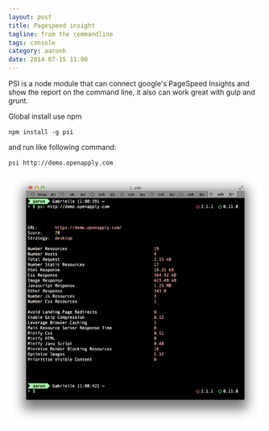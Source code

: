 ```yaml
---
layout: post
title: Pagespeed insight
tagline: from the commandline
tags: console
category: aaronh
date: 2014-07-15 11:00
---
```

PSI is a node module that can connect google's PageSpeed Insights and show the report on the command line, it also can work great with gulp and grunt.

Global install use npm

    npm install -g psi

and run like following command:

    psi http://demo.openapply.com

![psi](/assets/images/2014-07-15-pagespeed-insight.png)

